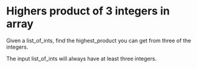 Highers product of 3 integers in array
========================
Given a list_of_ints, find the highest_product you can get from three of the integers.

The input list_of_ints will always have at least three integers.
